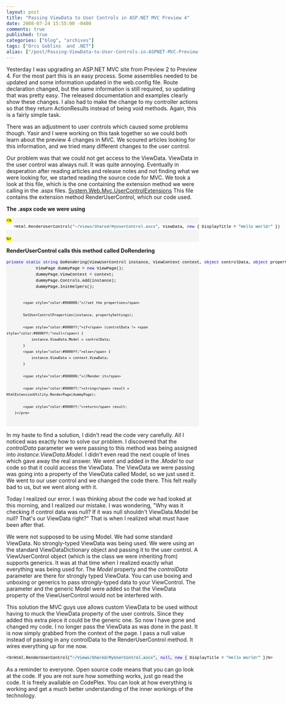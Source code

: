 ```yaml
---
layout: post
title: "Passing ViewData to User Controls in ASP.NET MVC Preview 4"
date: 2008-07-24 15:55:00 -0400
comments: true
published: true
categories: ["blog", "archives"]
tags: ["Orcs Goblins  and .NET"]
alias: ["/post/Passing-ViewData-to-User-Controls-in-ASPNET-MVC-Preview-4", "/post/passing-viewdata-to-user-controls-in-aspnet-mvc-preview-4"]
---
```

<!-- more -->

<p>Yesterday I was upgrading an ASP.NET MVC site from Preview 2 to Preview 4. For the most part this is an easy process. Some assemblies needed to be updated and some information updated in the web.config file. Route declaration changed, but the same information is still required, so updating that was pretty easy. The released documentation and examples clearly show these changes. I also had to make the change to my controller actions so that they return ActionResults instead of being void methods. Again, this is a fairly simple task.</p>
<p>There was an adjustment to user controls which caused some problems though. Yasir and I were working on this task together so we could both learn about the preview 4 changes in MVC. We scoured articles looking for this information, and we tried many different changes to the user control.</p>
<p>Our problem was that we could not get access to the ViewData. ViewData in the user control was always null. It was quite annoying. Eventually in desperation after reading articles and release notes and not finding what we were looking for, we started reading the source code for MVC. We took a look at this file, which is the one containing the extension method we were calling in the .aspx files. <a title="http://www.codeplex.com/aspnet/SourceControl/FileView.aspx?itemId=8283&amp;changeSetId=12044" href="http://www.codeplex.com/aspnet/SourceControl/FileView.aspx?itemId=8283&amp;changeSetId=12044" target="_blank">System.Web.Mvc.UserControlExtensions</a> This file contains the extension method RenderUserControl, which our code used.</p>
<p><strong>The .aspx code we were using</strong></p>
<div>
<pre style="font-size: 8pt; margin: 0em; overflow: visible; width: 100%; color: black; line-height: 12pt; font-family: consolas, 'Courier New', courier, monospace; background-color: #f4f4f4; border-style: none; padding: 0px;"><span style="background-color:#ffff00;">&lt;%</span><pre style="font-size: 8pt; margin: 0em; overflow: visible; width: 100%; color: black; line-height: 12pt; font-family: consolas, 'Courier New', courier, monospace; background-color: white; border-style: none; padding: 0px;"><span style="color:#606060;">   </span>=Html.RenderUserControl(<span style="color:#006080;">"~/Views/Shared/MyUserControl.ascx"</span>, ViewData, <span style="color:#0000ff;">new</span> { DisplayTitle = <span style="color:#006080;">"Hello World!"</span> }) </pre>
<span style="background-color:#ffff00;">%&gt;</span></pre>
</div>
<p><strong>RenderUserControl calls this method called DoRendering</strong></p>
<div>
<pre style="font-size: 8pt; margin: 0em; overflow: visible; width: 100%; color: black; line-height: 12pt; font-family: consolas, 'Courier New', courier, monospace; background-color: #f4f4f4; border-style: none; padding: 0px;"><span style="color:#0000ff;">private</span> <span style="color:#0000ff;">static</span> <span style="color:#0000ff;">string</span> DoRendering(ViewUserControl instance, ViewContext context, <span style="color:#0000ff;">object</span> controlData, <span style="color:#0000ff;">object</span> propertySettings) {
            ViewPage dummyPage = <span style="color:#0000ff;">new</span> ViewPage();
            dummyPage.ViewContext = context;
            dummyPage.Controls.Add(instance);
            dummyPage.InitHelpers();

            <span style="color:#008000;">//set the properties</span>

            SetUserControlProperties(instance, propertySettings);

            <span style="color:#0000ff;">if</span> (controlData != <span style="color:#0000ff;">null</span>) {
                instance.ViewData.Model = controlData;
            }
            <span style="color:#0000ff;">else</span> {
                instance.ViewData = context.ViewData;
            }

            <span style="color:#008000;">//Render it</span>

            <span style="color:#0000ff;">string</span> result = HtmlExtensionUtility.RenderPage(dummyPage);

            <span style="color:#0000ff;">return</span> result;
        }</pre>
</div>
<p>In my haste to find a solution, I didn't read the code very carefully. All I noticed was exactly how to solve our problem. I discovered that the <em>controlData</em> parameter we were passing to this method was being assigned into <em>instance.ViewData.Model</em>. I didn't even read the next couple of lines which gave away the real answer. We went and added in the <em>.Model</em> to our code so that it could access the ViewData. The ViewData we were passing was going into a property of the ViewData called Model, so we just used it. We went to our user control and we changed the code there. This felt really bad to us, but we went along with it.</p>
<p>Today I realized our error. I was thinking about the code we had looked at this morning, and I realized our mistake. I was wondering, "Why was it checking if control data was null? If it was null shouldn't ViewData.Model be null? That's our ViewData right?" That is when I realized what must have been after that.</p>
<p>We were not supposed to be using Model. We had some standard ViewData. No strongly-typed ViewData was being used. We were using an the standard ViewDataDictionary object and passing it to the user control. A ViewUserControl object (which is the class we were inheriting from) supports generics. It was at that time when I realized exactly what everything was being used for. The <em>Model</em> property and the <em>controlData</em> parameter are there for strongly typed ViewData. You can use boxing and unboxing or generics to pass strongly-typed data to your ViewControl. The parameter and the generic Model were added so that the ViewData property of the ViewUserControl would not be interfered with.</p>
<p>This solution the MVC guys use allows custom ViewData to be used without having to muck the ViewData property of the user controls. Since they added this extra piece it could be the generic one. So now I have gone and changed my code. I no longer pass the ViewData as was done in the past. It is now simply grabbed from the context of the page. I pass a null value instead of passing in any controlData to the RenderUserControl method. It wires everything up for me now.</p>
<div>
<pre style="font-size: 8pt; margin: 0em; overflow: visible; width: 100%; color: black; line-height: 12pt; font-family: consolas, 'Courier New', courier, monospace; background-color: #f4f4f4; border-style: none; padding: 0px;">&lt;%=Html.RenderUserControl(<span style="color:#006080;">"~/Views/Shared/MyUserControl.ascx"</span>, <span style="color:#0000ff;">null</span>, <span style="color:#0000ff;">new</span> { DisplayTitle = <span style="color:#006080;">"Hello World!"</span> })%&gt;</pre>
</div>
<p>As a reminder to everyone. Open source code means that you can go look at the code. If you are not sure how something works, just go read the code. It is freely available on CodePlex. You can look at how everything is working and get a much better understanding of the inner workings of the technology.</p>
